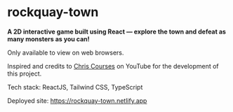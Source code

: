 # rockquay-town

**A 2D interactive game built using React — explore the town and defeat as many monsters as you can!**

Only available to view on web browsers.

Inspired and credits to <a href="https://youtu.be/yP5DKzriqXA">Chris Courses</a> on YouTube for the development of this project.

Tech stack: ReactJS, Tailwind CSS, TypeScript

Deployed site: https://rockquay-town.netlify.app

